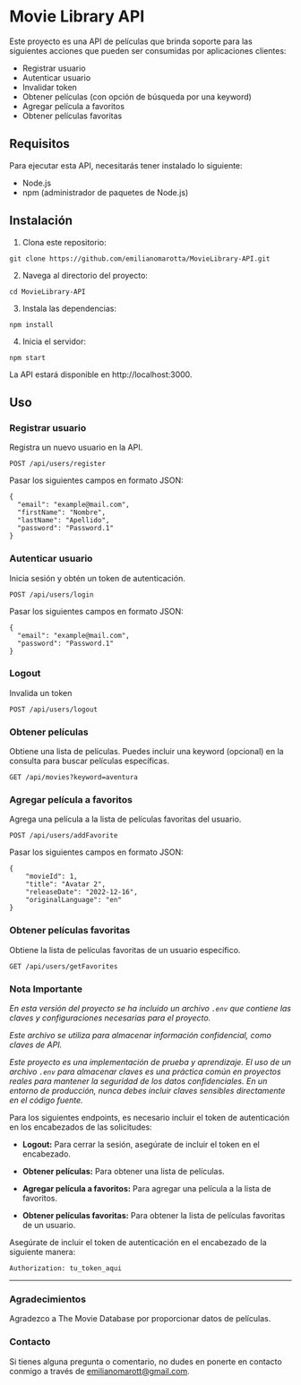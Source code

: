 # Movie Library API

Este proyecto es una API de películas que brinda soporte para las siguientes acciones que pueden ser consumidas por aplicaciones clientes:

- Registrar usuario
- Autenticar usuario
- Invalidar token
- Obtener películas (con opción de búsqueda por una keyword)
- Agregar película a favoritos
- Obtener películas favoritas

## Requisitos

Para ejecutar esta API, necesitarás tener instalado lo siguiente:

- Node.js
- npm (administrador de paquetes de Node.js)

## Instalación

1. Clona este repositorio:

```
git clone https://github.com/emilianomarotta/MovieLibrary-API.git
```
2. Navega al directorio del proyecto:
```
cd MovieLibrary-API
```
3. Instala las dependencias:
```
npm install
```

4. Inicia el servidor:
```
npm start
```

La API estará disponible en http://localhost:3000.


## Uso

### Registrar usuario
Registra un nuevo usuario en la API.

```
POST /api/users/register
```

Pasar los siguientes campos en formato JSON:
```
{
  "email": "example@mail.com",
  "firstName": "Nombre",
  "lastName": "Apellido",
  "password": "Password.1"
}
```

### Autenticar usuario
Inicia sesión y obtén un token de autenticación.
```
POST /api/users/login
```

Pasar los siguientes campos en formato JSON:
```
{
  "email": "example@mail.com",
  "password": "Password.1"
}
```

### Logout
Invalida un token
```
POST /api/users/logout
```

### Obtener películas
Obtiene una lista de películas. Puedes incluir una keyword (opcional) en la consulta para buscar películas específicas.
```
GET /api/movies?keyword=aventura
```

### Agregar película a favoritos
Agrega una película a la lista de películas favoritas del usuario.
```
POST /api/users/addFavorite
```
Pasar los siguientes campos en formato JSON:
```
{
    "movieId": 1,
    "title": "Avatar 2",
    "releaseDate": "2022-12-16",
    "originalLanguage": "en"
}
```

### Obtener películas favoritas
Obtiene la lista de películas favoritas de un usuario específico.
```
GET /api/users/getFavorites
```

### Nota Importante

_En esta versión del proyecto se ha incluido un archivo `.env` que contiene las claves y configuraciones necesarias para el proyecto._ 

_Este archivo se utiliza para almacenar información confidencial, como claves de API._

_Este proyecto es una implementación de prueba y aprendizaje. El uso de un archivo `.env` para almacenar claves es una práctica común en proyectos reales para mantener la seguridad de los datos confidenciales. En un entorno de producción, nunca debes incluir claves sensibles directamente en el código fuente._
 
Para los siguientes endpoints, es necesario incluir el token de autenticación en los encabezados de las solicitudes:

- **Logout:** Para cerrar la sesión, asegúrate de incluir el token en el encabezado.

- **Obtener películas:** Para obtener una lista de películas.

- **Agregar película a favoritos:** Para agregar una película a la lista de favoritos.

- **Obtener películas favoritas:** Para obtener la lista de películas favoritas de un usuario.

Asegúrate de incluir el token de autenticación en el encabezado de la siguiente manera:

```
Authorization: tu_token_aqui
```

---
### Agradecimientos
Agradezco a The Movie Database por proporcionar datos de películas.


### Contacto
Si tienes alguna pregunta o comentario, no dudes en ponerte en contacto conmigo a través de emilianomarott@gmail.com.
